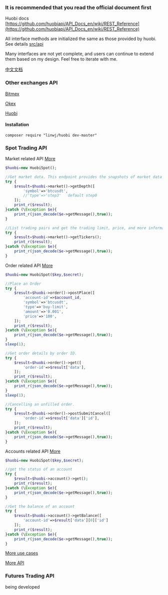 ### It is recommended that you read the official document first

Huobi docs [https://github.com/huobiapi/API_Docs_en/wiki/REST_Reference](https://github.com/huobiapi/API_Docs_en/wiki/REST_Reference)

All interface methods are initialized the same as those provided by huobi. See details [src/api](https://github.com/zhouaini528/huobi-php/tree/master/src/Api)

Many interfaces are not yet complete, and users can continue to extend them based on my design. Feel free to iterate with me.

[中文文档](https://github.com/zhouaini528/huobi-php/blob/master/README_CN.md)

### Other exchanges API

[Bitmex](https://github.com/zhouaini528/bitmex-php)

[Okex](https://github.com/zhouaini528/okex-php)

[Huobi](https://github.com/zhouaini528/huobi-php)

#### Installation
```
composer require "linwj/huobi dev-master"
```

### Spot Trading API

Market related API [More](https://github.com/zhouaini528/huobi-php/blob/master/tests/spot/market.php)
```php
$huobi=new HuobiSpot();

//Get market data. This endpoint provides the snapshots of market data and can be used without verifications.
try {
    $result=$huobi->market()->getDepth([
        'symbol'=>'btcusdt',
        //'type'=>'step3'   default step0
    ]);
    print_r($result);
}catch (\Exception $e){
    print_r(json_decode($e->getMessage(),true));
}

//List trading pairs and get the trading limit, price, and more information of different trading pairs.
try {
    $result=$huobi->market()->getTickers();
    print_r($result);
}catch (\Exception $e){
    print_r(json_decode($e->getMessage(),true));
}
```

Order related API [More](https://github.com/zhouaini528/huobi-php/blob/master/tests/spot/order.php)
```php
$huobi=new HuobiSpot($key,$secret);

//Place an Order
try {
    $result=$huobi->order()->postPlace([
        'account-id'=>$account_id,
        'symbol'=>'btcusdt',
        'type'=>'buy-limit',
        'amount'=>'0.001',
        'price'=>'100',
    ]);
    print_r($result);
}catch (\Exception $e){
    print_r(json_decode($e->getMessage(),true));
}
sleep(1);

//Get order details by order ID.
try {
    $result=$huobi->order()->get([
        'order-id'=>$result['data'],
    ]);
    print_r($result);
}catch (\Exception $e){
    print_r(json_decode($e->getMessage(),true));
}
sleep(1);

//Cancelling an unfilled order.
try {
    $result=$huobi->order()->postSubmitCancel([
        'order-id'=>$result['data']['id'],
    ]);
    print_r($result);
}catch (\Exception $e){
    print_r(json_decode($e->getMessage(),true));
}
```

Accounts related API [More](https://github.com/zhouaini528/huobi-php/blob/master/tests/spot/account.php)
```php
$huobi=new HuobiSpot($key,$secret);

//get the status of an account
try {
    $result=$huobi->account()->get();
    print_r($result);
}catch (\Exception $e){
    print_r(json_decode($e->getMessage(),true));
}

//Get the balance of an account
try {
    $result=$huobi->account()->getBalance([
        'account-id'=>$result['data'][0]['id']
    ]);
    print_r($result);
}catch (\Exception $e){
    print_r(json_decode($e->getMessage(),true));
}

```

[More use cases](https://github.com/zhouaini528/huobi-php/tree/master/tests/spot)

[More API](https://github.com/zhouaini528/huobi-php/tree/master/src/Api/Spot)

### Futures Trading API
being developed
